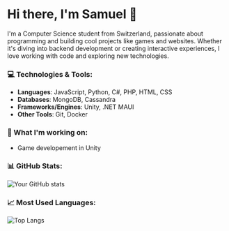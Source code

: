 # Hi there, I'm Samuel 👋

I'm a Computer Science student from Switzerland, passionate about programming and building cool projects like games and websites. Whether it's diving into backend development or creating interactive experiences, I love working with code and exploring new technologies.

### 💻 Technologies & Tools:
- **Languages**: JavaScript, Python, C#, PHP, HTML, CSS
- **Databases**: MongoDB, Cassandra
- **Frameworks/Engines**: Unity, .NET MAUI
- **Other Tools**: Git, Docker

### 🔭 What I'm working on:
- Game developement in Unity


### 📊 GitHub Stats:
![Your GitHub stats](https://github-readme-stats.vercel.app/api?username=x5mii&show_icons=true&theme=radical)

### 📈 Most Used Languages:
![Top Langs](https://github-readme-stats.vercel.app/api/top-langs/?username=x5mii&layout=compact&theme=radical)

